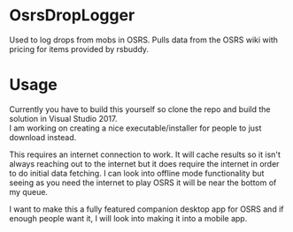 # OsrsDropLogger
Used to log drops from mobs in OSRS. Pulls data from the OSRS wiki with pricing for items provided by rsbuddy.

# Usage
Currently you have to build this yourself so clone the repo and build the solution in Visual Studio 2017.  
I am working on creating a nice executable/installer for people to just download instead.

This requires an internet connection to work. It will cache results so it isn't always reaching out to the internet but it does
require the internet in order to do initial data fetching. I can look into offline mode functionality but seeing as you need the internet
to play OSRS it will be near the bottom of my queue.

I want to make this a fully featured companion desktop app for OSRS and if enough people want it, I will look into making it into
a mobile app.
